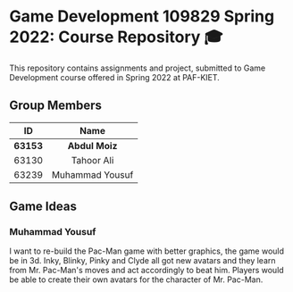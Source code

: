 # Game Development 109829 Spring 2022: Course Repository 🎓

This repository contains assignments and project, submitted to Game Development course offered in Spring 2022 at PAF-KIET.

## Group Members

| ID             | Name            |
|:--------------:|:---------------:|
|  **63153**     |  **Abdul Moiz** |
|  63130         |  Tahoor Ali     |
|  63239         |  Muhammad Yousuf|

## Game Ideas

### Muhammad Yousuf

I want to re-build the Pac-Man game with better graphics, the game would be in 3d. Inky, Blinky, Pinky and Clyde all got new avatars and they learn from Mr. Pac-Man's moves and act accordingly to beat him. Players would be able to create their own avatars for the character of Mr. Pac-Man.
